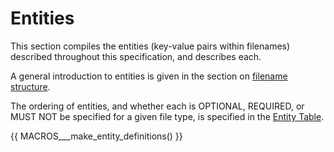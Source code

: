 # Entities

This section compiles the entities (key-value pairs within filenames)
described throughout this specification, and describes each.

A general introduction to entities is given in the section on
[filename structure](../common-principles.md#filenames).

The ordering of entities, and whether each is OPTIONAL, REQUIRED, or MUST NOT
be specified for a given file type, is specified in the [Entity Table](entity-table.md).

<!--
  This section is autogenerated based on the src/schema.  DO NOT EDIT DIRECTLY.
  Follow https://github.com/bids-standard/bids-specification/blob/master/CONTRIBUTING.md#making-a-change-to-the-bids-schema
  and a guide for using macros can be found at
  https://github.com/bids-standard/bids-specification/blob/master/macros_doc.md
-->
{{ MACROS___make_entity_definitions() }}
